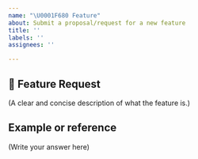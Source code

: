```yaml
---
name: "\U0001F680 Feature"
about: Submit a proposal/request for a new feature
title: ''
labels: ''
assignees: ''

---
```


## 🚀 Feature Request

(A clear and concise description of what the feature is.)

## Example or reference 

(Write your answer here)
